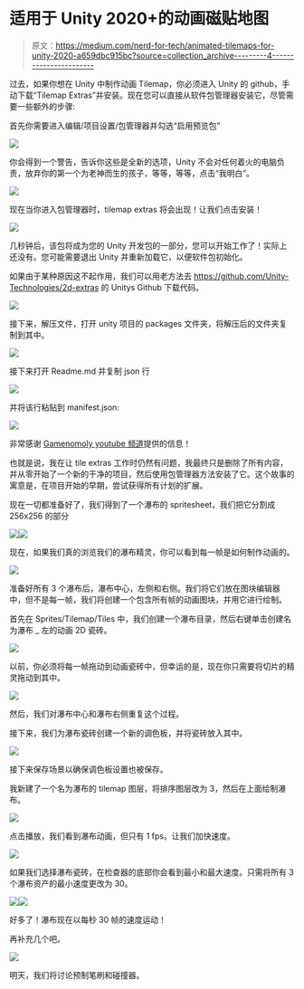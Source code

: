 # 适用于 Unity 2020+的动画磁贴地图

> 原文：<https://medium.com/nerd-for-tech/animated-tilemaps-for-unity-2020-a659dbc915bc?source=collection_archive---------4----------------------->

过去，如果你想在 Unity 中制作动画 Tilemap，你必须进入 Unity 的 github，手动下载“Tilemap Extras”并安装。现在您可以直接从软件包管理器安装它，尽管需要一些额外的步骤:

首先你需要进入编辑/项目设置/包管理器并勾选“启用预览包”

![](img/f5393921d9f611c30316889a7c7b6c0f.png)

你会得到一个警告，告诉你这些是全新的选项，Unity 不会对任何着火的电脑负责，放弃你的第一个为老神而生的孩子，等等，等等，点击“我明白”。

![](img/cebfbdd88b14e7441e98eafc015877e2.png)

现在当你进入包管理器时，tilemap extras 将会出现！让我们点击安装！

![](img/2397b6786c4cfff160ef93fec1d1055b.png)

几秒钟后，该包将成为您的 Unity 开发包的一部分，您可以开始工作了！实际上还没有。您可能需要退出 Unity 并重新加载它，以便软件包初始化。

如果由于某种原因这不起作用，我们可以用老方法去 https://github.com/Unity-Technologies/2d-extras 的 Unitys Github 下载代码。

![](img/cf922a43e89877275a31895a403d4694.png)

接下来，解压文件，打开 unity 项目的 packages 文件夹，将解压后的文件夹复制到其中。

![](img/affa096720dfb4f94e2ac055fbe04bc4.png)

接下来打开 Readme.md 并复制 json 行

![](img/5a9e64ef0ac4ad0d673b61f186427845.png)

并将该行粘贴到 manifest.json:

![](img/d4a6629322c0fa1acc6d5d4572b1b12f.png)

非常感谢 [Gamenomoly youtube 频道](https://www.youtube.com/channel/UC-t7hMnrRf2nwwrr9sZ-dzA)提供的信息！

也就是说，我在让 tile extras 工作时仍然有问题，我最终只是删除了所有内容，并从零开始了一个新的干净的项目，然后使用包管理器方法安装了它。这个故事的寓意是，在项目开始的早期，尝试获得所有计划的扩展。

现在一切都准备好了，我们得到了一个瀑布的 spritesheet，我们把它分割成 256x256 的部分

![](img/49766f852b26c0240b3a1acbe58e5ea3.png)![](img/d8286b25d8d64b26cd48ccacaf4440c5.png)

现在，如果我们真的浏览我们的瀑布精灵，你可以看到每一帧是如何制作动画的。

![](img/c3d283c0cffd524ae195475a379159e8.png)

准备好所有 3 个瀑布后，瀑布中心，左侧和右侧。我们将它们放在图块编辑器中，但不是每一帧，我们将创建一个包含所有帧的动画图块，并用它进行绘制。

首先在 Sprites/Tilemap/Tiles 中，我们创建一个瀑布目录，然后右键单击创建名为瀑布 _ 左的动画 2D 瓷砖。

![](img/d560d6a68351d44a1d595caa4210ebf1.png)

以前，你必须将每一帧拖动到动画瓷砖中，但幸运的是，现在你只需要将切片的精灵拖动到其中。

![](img/091fe0d107433e0013765edf728fa8ed.png)

然后，我们对瀑布中心和瀑布右侧重复这个过程。

接下来，我们为瀑布瓷砖创建一个新的调色板，并将瓷砖放入其中。

![](img/36506e6c3c18ce1d986b8024951b959f.png)

接下来保存场景以确保调色板设置也被保存。

我新建了一个名为瀑布的 tilemap 图层，将排序图层改为 3，然后在上面绘制瀑布。

![](img/b1b77186655d29da8d9bdb1b19a697b5.png)

点击播放，我们看到瀑布动画，但只有 1 fps。让我们加快速度。

![](img/f814bbfa213056d6f0d89c79027115aa.png)

如果我们选择瀑布瓷砖，在检查器的底部你会看到最小和最大速度。只需将所有 3 个瀑布资产的最小速度更改为 30。

![](img/c5ed1bf2e209463c9c9f01448e541fdc.png)![](img/9fffb2c528e2806d4708dd080b3433ca.png)

好多了！瀑布现在以每秒 30 帧的速度运动！

再补充几个吧。

![](img/d24e256f32f9812f07145176ff7baf9c.png)

明天，我们将讨论预制笔刷和碰撞器。